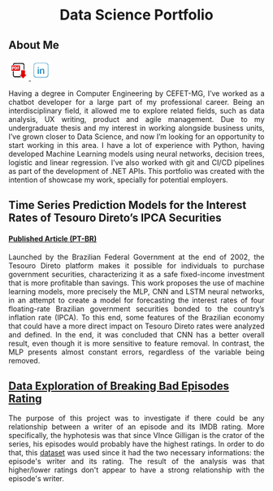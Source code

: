 <h1 align="center"> Data Science Portfolio </h1>

## About Me
<a href="https://github.com/juniorsergio/portfolio/raw/master/files/SergioJunior_CV_English.pdf">
  <img src="https://raw.githubusercontent.com/juniorsergio/Portfolio/master/images/pdf.jpg" alt="Curriculum" height="40" width="40" />
</a> <a href="https://www.linkedin.com/in/juniorsergio/">
  <img src="https://raw.githubusercontent.com/juniorsergio/Portfolio/master/images/linkedin.png" alt="LinkedIn" height="40" width="40" />
</a> 

<p align=justify> Having a degree in Computer Engineering by CEFET-MG, I’ve worked as a chatbot developer for a large part of my professional career. Being an interdisciplinary field, it allowed me to explore related fields, such as data analysis, UX writing, product and agile management. Due to my undergraduate thesis and my interest in working alongside business units, I’ve grown closer to Data Science, and now I’m looking for an opportunity to start working in this area. I have a lot of experience with Python, having developed Machine Learning models using neural networks, decision trees, logistic and linear regression. I’ve also worked with git and CI/CD pipelines as part of the development of .NET APIs. This portfolio was created with the intention of showcase my work, specially for potential employers. </p>

## Time Series Prediction Models for the Interest Rates of Tesouro Direto’s IPCA Securities
#### [Published Article (PT-BR)](http://dx.doi.org/10.21528/CBIC2021-11)

<p align=justify> Launched by the Brazilian Federal Government at the end of 2002, the Tesouro Direto platform makes it possible for individuals to purchase government securities, characterizing it as a safe fixed-income investment that is more profitable than savings. This work proposes the use of machine learning models, more precisely the MLP, CNN and LSTM neural networks, in an attempt to create a model for forecasting the interest rates of four floating-rate Brazilian government securities bonded to the country’s inflation rate (IPCA). To this end, some features of the Brazilian economy that could have a more direct impact on Tesouro Direto rates were analyzed and defined. In the end, it was concluded that CNN has a better overall result, even though it is more sensitive to feature removal. In contrast, the MLP presents almost constant errors, regardless of the variable being removed. </p>

## [Data Exploration of Breaking Bad Episodes Rating](https://github.com/juniorsergio/DataExploration/blob/master/Breaking%20Bad%20-%20Rating%20analysis/breaking-bad-imdb-rating-analysis-by-writer.ipynb)

<p align=justify> The purpose of this project was to investigate if there could be any relationship between a writer of an episode and its IMDB rating. More specifically, the hyphotesis was that since VInce Gilligan is the crator of the series, his episodes would probably have the highest ratings. In order to do that, this <a href="https://www.kaggle.com/varpit94/breaking-bad-tv-show-all-seasons-episodes-data">dataset</a> was used since it had the two necessary informations: the episode's writer and its rating. The result of the analysis was that higher/lower ratings don't appear to have a strong relationship with the episode's writer. </p>
